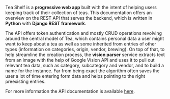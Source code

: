 Tea Shelf is a **progressive web app** built with the intent of helping users
keeping track of their collection of teas. This documentation offers an overview
on the REST API that serves the backend, which is written in **Python** with
**Django REST framework**.

The API offers token authentication and mostly CRUD operations revolving around the central model of Tea, which
contains personal data a user might want to keep about a tea as well as some inherited from entries of other types
(information on categories, origin, vendor, brewing).
On top of that, to help streamline the creation process, the **vision parser** service extracts text from an image with
the help of Google Vision API and uses it to pull out relevant tea data, such as category, subcategory and vendor,
and to build a name for the instance. Far from being exact the algorithm often saves the user a lot of time entering
form data and helps pointing to the right preexisting entries.

For more information the API documentation is available [here](https://teashelf.app/docs/api/).
